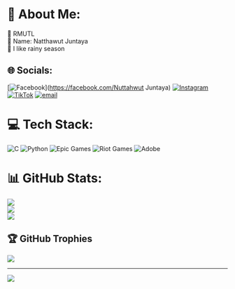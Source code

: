 # 💫 About Me:
🔭 RMUTL<br>👯 Name: Natthawut Juntaya <br>🤝 I like rainy season<br>


## 🌐 Socials:
[![Facebook](https://img.shields.io/badge/Facebook-%231877F2.svg?logo=Facebook&logoColor=white)](https://facebook.com/Nuttahwut Juntaya) [![Instagram](https://img.shields.io/badge/Instagram-%23E4405F.svg?logo=Instagram&logoColor=white)](https://instagram.com/jn4utthawut) [![TikTok](https://img.shields.io/badge/TikTok-%23000000.svg?logo=TikTok&logoColor=white)](https://tiktok.com/@@poorguywithnofeel) [![email](https://img.shields.io/badge/Email-D14836?logo=gmail&logoColor=white)](mailto:njuntayalungpee@gmail.com) 

# 💻 Tech Stack:
![C](https://img.shields.io/badge/c-%2300599C.svg?style=for-the-badge&logo=c&logoColor=white) ![Python](https://img.shields.io/badge/python-3670A0?style=for-the-badge&logo=python&logoColor=ffdd54) ![Epic Games](https://img.shields.io/badge/epicgames-%23313131.svg?style=for-the-badge&logo=epicgames&logoColor=white) ![Riot Games](https://img.shields.io/badge/riotgames-D32936.svg?style=for-the-badge&logo=riotgames&logoColor=white) ![Adobe](https://img.shields.io/badge/adobe-%23FF0000.svg?style=for-the-badge&logo=adobe&logoColor=white)
# 📊 GitHub Stats:
![](https://github-readme-stats.vercel.app/api?username=0krk01234&theme=dark&hide_border=false&include_all_commits=false&count_private=false)<br/>
![](https://nirzak-streak-stats.vercel.app/?user=0krk01234&theme=dark&hide_border=false)<br/>
![](https://github-readme-stats.vercel.app/api/top-langs/?username=0krk01234&theme=dark&hide_border=false&include_all_commits=false&count_private=false&layout=compact)

## 🏆 GitHub Trophies
![](https://github-profile-trophy.vercel.app/?username=0krk01234&theme=radical&no-frame=false&no-bg=true&margin-w=4)

---
[![](https://visitcount.itsvg.in/api?id=0krk01234&icon=0&color=0)](https://visitcount.itsvg.in)

<!-- Proudly created with GPRM ( https://gprm.itsvg.in ) -->
